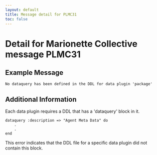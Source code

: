 ```yaml
---
layout: default
title: Message detail for PLMC31
toc: false
---
```


Detail for Marionette Collective message PLMC31
===========================================

Example Message
---------------

    No dataquery has been defined in the DDL for data plugin 'package'

Additional Information
----------------------

Each data plugin requires a DDL that has a 'dataquery' block in it.

    dataquery :description => "Agent Meta Data" do
        .
        .
    end

This error indicates that the DDL file for a specific data plugin did not contain this block.
